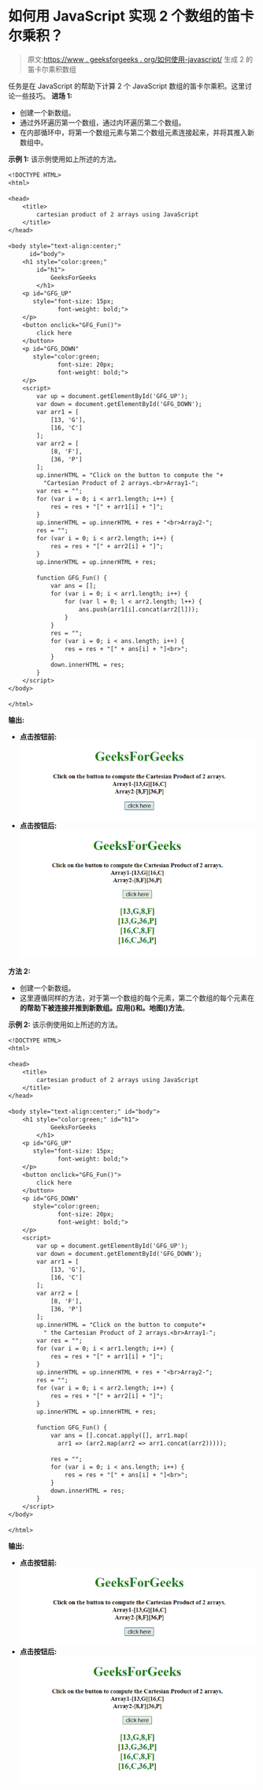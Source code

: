 # 如何用 JavaScript 实现 2 个数组的笛卡尔乘积？

> 原文:[https://www . geeksforgeeks . org/如何使用-javascript/](https://www.geeksforgeeks.org/how-to-cartesian-product-of-2-arrays-using-javascript/) 生成 2 的笛卡尔乘积数组

任务是在 JavaScript 的帮助下计算 2 个 JavaScript 数组的笛卡尔乘积。这里讨论一些技巧。
**进场 1:**

*   创建一个新数组。
*   通过外环遍历第一个数组，通过内环遍历第二个数组。
*   在内部循环中，将第一个数组元素与第二个数组元素连接起来，并将其推入新数组中。

**示例 1:** 该示例使用如上所述的方法。

```
<!DOCTYPE HTML>
<html>

<head>
    <title>
        cartesian product of 2 arrays using JavaScript
    </title>
</head>

<body style="text-align:center;" 
      id="body">
    <h1 style="color:green;" 
        id="h1">  
            GeeksForGeeks  
        </h1>
    <p id="GFG_UP" 
       style="font-size: 15px; 
              font-weight: bold;">
    </p>
    <button onclick="GFG_Fun()">
        click here
    </button>
    <p id="GFG_DOWN" 
       style="color:green;
              font-size: 20px;
              font-weight: bold;">
    </p>
    <script>
        var up = document.getElementById('GFG_UP');
        var down = document.getElementById('GFG_DOWN');
        var arr1 = [
            [13, 'G'],
            [16, 'C']
        ];
        var arr2 = [
            [8, 'F'],
            [36, 'P']
        ];
        up.innerHTML = "Click on the button to compute the "+
          "Cartesian Product of 2 arrays.<br>Array1-";
        var res = "";
        for (var i = 0; i < arr1.length; i++) {
            res = res + "[" + arr1[i] + "]";
        }
        up.innerHTML = up.innerHTML + res + "<br>Array2-";
        res = "";
        for (var i = 0; i < arr2.length; i++) {
            res = res + "[" + arr2[i] + "]";
        }
        up.innerHTML = up.innerHTML + res;

        function GFG_Fun() {
            var ans = [];
            for (var i = 0; i < arr1.length; i++) {
                for (var l = 0; l < arr2.length; l++) {
                    ans.push(arr1[i].concat(arr2[l]));
                }
            }
            res = "";
            for (var i = 0; i < ans.length; i++) {
                res = res + "[" + ans[i] + "]<br>";
            }
            down.innerHTML = res;
        }
    </script>
</body>

</html>
```

**输出:**

*   **点击按钮前:**
    ![](img/60f3980bdd96281fd93db9de5746e148.png)
*   **点击按钮后:**
    ![](img/c3a020687cd3e6c3f74315ffa8ef3e5a.png)

**方法 2:**

*   创建一个新数组。
*   这里遵循同样的方法，对于第一个数组的每个元素，第二个数组的每个元素在**的帮助下被连接并推到新数组。应用()和。地图()方法**。

**示例 2:** 该示例使用如上所述的方法。

```
<!DOCTYPE HTML>
<html>

<head>
    <title>
        cartesian product of 2 arrays using JavaScript
    </title>
</head>

<body style="text-align:center;" id="body">
    <h1 style="color:green;" id="h1">  
            GeeksForGeeks  
        </h1>
    <p id="GFG_UP" 
       style="font-size: 15px;
              font-weight: bold;">
    </p>
    <button onclick="GFG_Fun()">
        click here
    </button>
    <p id="GFG_DOWN" 
       style="color:green; 
              font-size: 20px; 
              font-weight: bold;">
    </p>
    <script>
        var up = document.getElementById('GFG_UP');
        var down = document.getElementById('GFG_DOWN');
        var arr1 = [
            [13, 'G'],
            [16, 'C']
        ];
        var arr2 = [
            [8, 'F'],
            [36, 'P']
        ];
        up.innerHTML = "Click on the button to compute"+
          " the Cartesian Product of 2 arrays.<br>Array1-";
        var res = "";
        for (var i = 0; i < arr1.length; i++) {
            res = res + "[" + arr1[i] + "]";
        }
        up.innerHTML = up.innerHTML + res + "<br>Array2-";
        res = "";
        for (var i = 0; i < arr2.length; i++) {
            res = res + "[" + arr2[i] + "]";
        }
        up.innerHTML = up.innerHTML + res;

        function GFG_Fun() {
            var ans = [].concat.apply([], arr1.map(
              arr1 => (arr2.map(arr2 => arr1.concat(arr2)))));

            res = "";
            for (var i = 0; i < ans.length; i++) {
                res = res + "[" + ans[i] + "]<br>";
            }
            down.innerHTML = res;
        }
    </script>
</body>

</html>
```

**输出:**

*   **点击按钮前:**
    ![](img/60f3980bdd96281fd93db9de5746e148.png)
*   **点击按钮后:**
    ![](img/c3a020687cd3e6c3f74315ffa8ef3e5a.png)